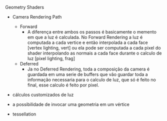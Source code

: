 Geometry Shaders

- Camera Rendering Path
  - Forward
    - A diferença entre ambos os passos é basicamente o memento em que a luz é calculada. No Forward Rendering a luz é computada a cada vertice e então interpolada a cada face [vertex lighting, vert] ou ela pode ser computada a cada pixel do shader interpolando as normais a cada face durante o calculo de luz [pixel lighting, frag]
  - Deferred
    - Ja no Deferred Rendering, toda a composição da camera é guardada em uma serie de buffers que vão guardar toda a informação necessaria para o calculo de luz, que só é feito no final, esse calculo é feito por pixel.

- cálculos customizados de luz
- a possibilidade de invocar uma geometria em um vértice
- tessellation
